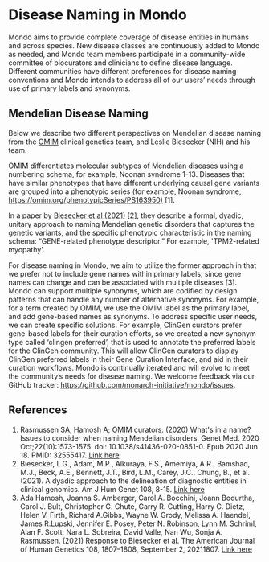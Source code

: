 ---
---
# Disease Naming in Mondo
  
Mondo aims to provide complete coverage of disease entities in humans and across species. New disease classes are continuously added to Mondo as needed, and Mondo team members participate in a community-wide committee of biocurators and clinicians to define disease language. Different communities have different preferences for disease naming conventions and Mondo intends to address all of our users’ needs through use of primary labels and synonyms. 

## Mendelian Disease Naming

Below we describe two different perspectives on Mendelian disease naming from the [OMIM](https://www.omim.org) clinical genetics team, and Leslie Biesecker (NIH) and his team. 

OMIM differentiates molecular subtypes of Mendelian diseases using a numbering schema, for example, Noonan syndrome 1-13. Diseases that have similar phenotypes that have different underlying causal gene variants are grouped into a phenotypic series (for example, Noonan syndrome, [https://omim.org/phenotypicSeries/PS163950)](https://omim.org/phenotypicSeries/PS163950) [1]. 

In a paper by [Biesecker et al (2021)](https://pubmed.ncbi.nlm.nih.gov/33417889/) [2], they describe a formal, dyadic, unitary approach to naming Mendelian genetic disorders that captures the genetic variants, and the specific phenotypic characteristic in the naming schema: “GENE-related phenotype descriptor.” For example, 'TPM2-related myopathy'. 

For disease naming in Mondo, we aim to utilize the former approach in that we prefer not to include gene names within primary labels, since gene names can change and can be associated with multiple diseases [3]. Mondo can support multiple synonyms, which are codified by design patterns that can handle any number of alternative synonyms. For example, for a term created by OMIM, we use the OMIM label as the primary label, and add gene-based names as synonyms. To address specific user needs, we can create specific solutions. For example, ClinGen curators prefer gene-based labels for their curation efforts, so we created a new synonym type called ‘clingen preferred’, that is used to annotate the preferred labels for the ClinGen community. This will allow ClinGen curators to display ClinGen preferred labels in their Gene Curation Interface, and aid in their curation workflows. Mondo is continually iterated and will evolve to meet the community’s needs for disease naming. We welcome feedback via our GitHub tracker: https://github.com/monarch-initiative/mondo/issues. 

## References

1. Rasmussen SA, Hamosh A; OMIM curators. (2020) What's in a name? Issues to consider when naming Mendelian disorders. Genet Med. 2020 Oct;22(10):1573-1575. doi: 10.1038/s41436-020-0851-0. Epub 2020 Jun 18. PMID: 32555417. [Link here](https://europepmc.org/article/pmc/pmc7521992)
2. Biesecker, L.G., Adam, M.P., Alkuraya, F.S., Amemiya, A.R., Bamshad, M.J., Beck, A.E., Bennett, J.T., Bird, L.M., Carey, J.C., Chung, B., et al. (2021). A dyadic approach to the delineation of diagnostic entities in clinical genomics. Am J Hum Genet 108, 8-15. [Link here](https://www.ncbi.nlm.nih.gov/pmc/articles/PMC7820621/)
3. Ada Hamosh, Joanna S. Amberger, Carol A. Bocchini, Joann Bodurtha, Carol J. Bult, Christopher G. Chute, Garry R. Cutting, Harry C. Dietz, Helen V. Firth, Richard A.Gibbs, Wayne W. Grody, Melissa A. Haendel, James R.Lupski, Jennifer E. Posey, Peter N. Robinson, Lynn M. Schriml, Alan F. Scott, Nara L. Sobreira, David Valle, Nan Wu, Sonja A. Rasmussen. (2021) Response to Biesecker et al. The American Journal of Human Genetics 108, 1807–1808, September 2, 20211807. [Link here](https://www.sciencedirect.com/science/article/pii/S000292972100272X?dgcid=author)



